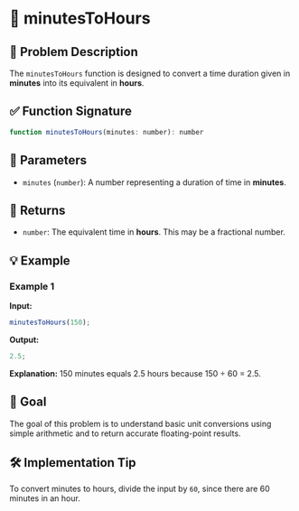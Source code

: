 # 📘 minutesToHours

## 🧩 Problem Description

The `minutesToHours` function is designed to convert a time duration given in **minutes** into its equivalent in **hours**.

## ✅ Function Signature

```javascript
function minutesToHours(minutes: number): number
```

## 🔧 Parameters

- `minutes` (`number`): A number representing a duration of time in **minutes**.

## 🎯 Returns

- `number`: The equivalent time in **hours**. This may be a fractional number.

## 💡 Example

### Example 1

**Input:**

```js
minutesToHours(150);
```

**Output:**

```js
2.5;
```

**Explanation:**
150 minutes equals 2.5 hours because 150 ÷ 60 = 2.5.

## 🚀 Goal

The goal of this problem is to understand basic unit conversions using simple arithmetic and to return accurate floating-point results.

## 🛠️ Implementation Tip

To convert minutes to hours, divide the input by `60`, since there are 60 minutes in an hour.
